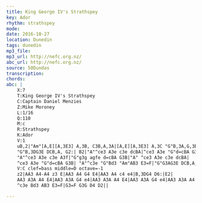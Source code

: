 ```yaml
---
title: King George IV's Strathspey
key: Ador
rhythm: strathspey
mode:
date: 2016-10-27
location: Dunedin
tags: dunedin
mp3_file:
mp3_url: http://nefc.org.nz/
abc_url: http://nefc.org.nz/
source: 50Dundas
transcription:
chords: 
abc: |
    X:7
    T:King George IV's Strathspey
    C:Captain Daniel Menzies
    Z:Mike Moroney
    L:1/16
    Q:110
    M:c
    R:Strathspey
    K:Ador
    V:1
    uB,2|"Am"[A,E][A,3E3] A,3B, C3B,A,3A|[A,E][A,3E3] A,3C "G"B,3A,G,3B,|"Am"[A,E][A,3E3] A,3B, C3DE3C|
    "G"B,3DG3E DCB,A, G2:| B2|"A"^ce3 A3e c3e dcBA|^ce3 A3e "G"d=cBA G3B|
    "A"^ce3 A3e c3e A3f|"G"g3g agfe d=cBA G3B|"A" ^ce3 A3e c3e dcBA|
    ^ce3 A3e "G"d=cBA G3B| "A"^c3e "G"Bd3 "Am"AB3 E3=F|"G"G3AG3E DCB,A, G,2||
    V:C clef=bass middle=D octave=-1
    z2|AA3 A4-A4 z3 E|AA3 A4 G4 E4|AA3 A4 c4 e4|B,3DG4 D6:|E2|
    AA3 A3A A4 E4|AA3 A3A G4 e4|AA3 A3A A4 E4|AA3 A3A G4 e4|AA3 A3A A4 E4|AA3 A3A G4e4|
    ^c3e Bd3 AB3 E3=F|G3=F G3G D4 D2||

---
```

